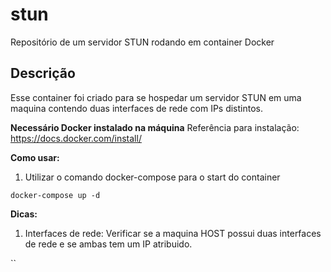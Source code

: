 # stun
Repositório de um servidor STUN rodando em container Docker

Descrição
-----------

Esse container foi criado para se hospedar um servidor STUN em uma maquina contendo duas interfaces de rede com IPs distintos.

**Necessário Docker instalado na máquina**
Referência para instalação: https://docs.docker.com/install/

**Como usar:**

1) Utilizar o comando docker-compose para o start do container

```
docker-compose up -d
```

**Dicas:**

1) Interfaces de rede:
Verificar se a maquina HOST possui duas interfaces de rede e se ambas tem um IP atribuido.

``
